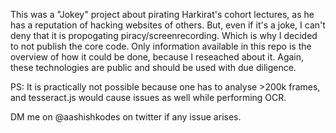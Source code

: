 This was a "Jokey" project about pirating Harkirat's cohort lectures, as he has a reputation of hacking websites of others.
But, even if it's a joke, I can't deny that it is propogating piracy/screenrecording.
Which is why I decided to not publish the core code.
Only information available in this repo is the overview of how it could be done, because I reseached about it.
Again, these technologies are public and should be used with due diligence.

PS: It is practically not possible because one has to analyse >200k frames, and tesseract.js would cause issues as well while performing OCR.


DM me on @aashishkodes on twitter if any issue arises.
